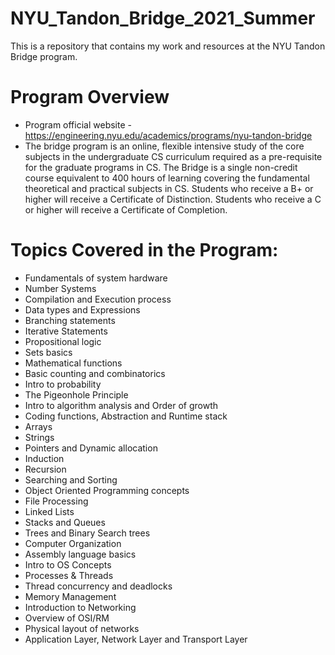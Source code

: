 # NYU_Tandon_Bridge_2021_Summer
This is a repository that contains my work and resources at the NYU Tandon Bridge program.

# Program Overview
- Program official website - https://engineering.nyu.edu/academics/programs/nyu-tandon-bridge
- The bridge program is an online, flexible intensive study of the core subjects in the undergraduate CS curriculum required as a pre-requisite for the graduate programs in CS. The Bridge is a single non-credit course equivalent to 400 hours of learning covering the fundamental theoretical and practical subjects in CS. Students who receive a B+ or higher will receive a Certificate of Distinction. Students who receive a C or higher will receive a Certificate of Completion.

# Topics Covered in the Program:
- Fundamentals of system hardware
- Number Systems
- Compilation and Execution process
- Data types and Expressions
- Branching statements
- Iterative Statements
- Propositional logic
- Sets basics
- Mathematical functions
- Basic counting and combinatorics
- Intro to probability
- The Pigeonhole Principle
- Intro to algorithm analysis and Order of growth
- Coding functions, Abstraction and Runtime stack
- Arrays
- Strings
- Pointers and Dynamic allocation
- Induction
- Recursion
- Searching and Sorting
- Object Oriented Programming concepts
- File Processing
- Linked Lists
- Stacks and Queues
- Trees and Binary Search trees
- Computer Organization
- Assembly language basics
- Intro to OS Concepts
- Processes & Threads
- Thread concurrency and deadlocks
- Memory Management
- Introduction to Networking
- Overview of OSI/RM
- Physical layout of networks
- Application Layer, Network Layer and Transport Layer
